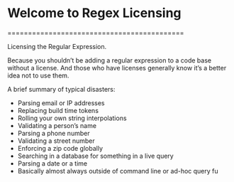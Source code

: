# Welcome to Regex Licensing
===========================================

Licensing the Regular Expression.

Because you shouldn’t be adding a regular expression to a code base without a license. And those who have licenses generally know it’s a better idea not to use them.

A brief summary of typical disasters:

- Parsing email or IP addresses
- Replacing build time tokens
- Rolling your own string interpolations
- Validating a person’s name
- Parsing a phone number
- Validating a street number
- Enforcing a zip code globally
- Searching in a database for something in a live query
- Parsing a date or a time
- Basically almost always outside of command line or ad-hoc query fu

